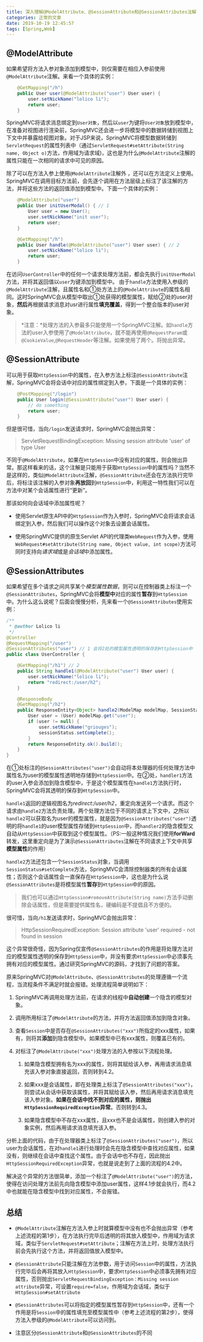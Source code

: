 ```yaml
---
title: 深入理解@ModelAttribute、@SessionAttribute和@SessionAttributes注解
categories: 正常的文章
date: 2019-10-19 12:45:57
tags: [Spring,Web]
---
```


## @ModelAttribute

如果希望将方法入参对象添加到模型中，则仅需要在相应入参前使用`@ModelAttribute`注解。来看一个具体的实例：

```java
    @GetMapping("/h")
    public User user(@ModelAttribute("user") User user) {
        user.setNickName("lolico li");
        return user;
    }
```

SpringMVC将请求消息绑定到`User对象`，然后以`user`为键将`User对象`放到模型中，在准备对视图进行渲染前，SpringMVC还会进一步将模型中的数据转储到视图上下文中并暴露给视图对象。对于JSP来说，SpringMVC将模型数据转储到`ServletRequest`的属性列表中（通过`ServletRequest#setAttribute(String name, Object o)`方法，作用域为请求域)，这也是为什么`@ModelAttribute`注解的属性只能在一次相同的请求中可见的原因。

除了可以在方法入参上使用`@ModelAttribute`注解外 ，还可以在方法定义上使用。SpringMVC在调用目标方法前，会先逐个调用在方法层级上标注了该注解的方法，并将这些方法的返回值添加到模型中。下面一个具体的实例：

```java
    @ModelAttribute("user")
    public User initUserModal() { // 1
        User user = new User();
        user.setNickName("init user");
        return user;
    }

    @GetMapping("/h")
    public User handle(@ModelAttribute("user") User user) { // 2
        user.setNickName("lolico li");
        return user;
    }
```
在访问`UserController`中的任何一个请求处理方法前，都会先执行`initUserModal`方法，并将其返回值以`user`为键添加到模型中。
由于`handle`方法使用入参级的`@ModelAttribute`注解，且属性名和①处方法上的`@ModelAttribute`的属性名相同。这时SpringMVC会从模型中取出①处获得的模型属性，赋给②处的user对象，**然后**再根据请求消息对usr进行属性**填充覆盖**，得到一个整合版本的user对象。

> *注意：*处理方法的入参最多只能使用一个SpringMVC注解。如`handle`方法的user入参使用了`@ModelAttribute`，就不能再使用`@RequestParam`或`@CookieValue`,`@RequestHeader`等注解。如果使用了两个。将抛出异常。


## @SessionAttribute

可以用于获取`HttpSession`中的属性，在入参方法上标注`@SessionAttribute`注解，SpringMVC会将会话中对应的属性绑定到入参，下面是一个具体的实例：

```java
    @PostMapping("/login")
    public User login(@SessionAttribute("user") User user) {
        // do something
        return user;
    }
```

但是很可惜，当向`/login`发送请求时，SpringMVC会抛出异常：

> ServletRequestBindingException: Missing session attribute 'user' of type User

不同于`@ModelAttribute`，如果在`HttpSession`中没有对应的属性，则会抛出异常。那这样看来的话，这个注解是只能用于获取`HttpSession`中的属性吗？当然不是这样的，类似`@ModelAttribute`注解，`@SessionAttribute`还会在方法执行完毕后，将标注该注解的入参对象**再放回**到`HttpSession`中，利用这一特性我们可以在方法中对某个会话属性进行“更新”。

那该如何向会话域中添加属性呢？

- 使用Servlet原生API中的`HttpSession`作为入参时，SpringMVC会将请求会话绑定到入参，然后我们可以操作这个对象去设置会话属性。

- 使用SpringMVC提供的原生Servlet API的代理类`WebRequest`作为入参，使用`WebRequest#setAttribute(String name, Object value, int scope)`方法可同时支持向*请求域*或是*会话域*中添加属性。


## @SessionAttributes

如果希望在多个请求之间共享某个*模型属性数据*，则可以在控制器类上标注一个`@SessionAttributes`，SpringMVC会将**模型中**对应的属性**暂存**到`HttpSession`中。为什么这么说呢？后面会慢慢分析，先来看一个`@SessionAttributes`使用实例：

```java UserController.java
/**
 * @author Lolico li
 */
@Controller
@RequestMapping("/user")
@SessionAttributes("user") // 1 会将2处的模型属性透明的保存到HttpSession中
public class UserController {

    @GetMapping("/h1") // 2
    public String handle1(@ModelAttribute("user") User user) {
        user.setNickName("lolico li");
        return "redirect:/user/h2";
    }

    @ResponseBody
    @GetMapping("/h2")
    public ResponseEntity<Object> handle2(ModelMap modelMap, SessionStatus sessionStatus) {
        User user = (User) modelMap.get("user");
        if (user != null) {
            user.setNickName("griouges");
            sessionStatus.setComplete();
        }
        return ResponseEntity.ok().build();
    }
}
```
在①处标注的`@SessionAttributes("user")`会自动将本处理器的任何处理方法中属性名为user的模型属性透明地存储到`HttpSession`中。在②处，`handler1`方法的user入参会添加到隐含模型中，于是这个模型属性在`handle1`方法执行时，SpringMVC会将其透明的保存到`HttpSession`中。

`handle1`返回的逻辑视图名为*redirect:/user/h2*，重定向发送另一个请求。而这个请求由`handle2`方法负责处理。两个处理方法位于不同的请求上下文中，之所以`handle2`可以获取名为user的模型属性，就是因为`@SessionAttributes("user")`透明的将`handle1`的user模型属性存储到`HttpSession`中，而`handler2`的隐含模型又自动从`HttpSession`中获取到这个模型属性。（PS:一般这种情况我们使用**forWard**转发，这里重定向是为了演示`@SessionAttributes`注解在不同请求上下文中共享**模型属性**的作用）

`handle2`方法还包含一个`SessionStatus`对象，当调用`SessionStatus#setComplete`方法，SpringMVC会清除控制器类的所有会话属性；否则这个会话属性会一直保存在`HttpSession`中，这也是为什么说`@SessionAttributes`是将模型属性**暂存**到`HttpSession`中的原因。

> 我们也可以通过`HttpSession#removeAttribute(String name)`方法手动删除会话属性，但是需要提供属性名，硬编码是不提倡且不方便的。

很可惜，当向`/h1`发送请求时，SpringMVC会抛出异常：

> HttpSessionRequiredException: Session attribute 'user' required - not found in session

这个异常很奇怪，因为Spring仅宣传`@SessionAttributes`的作用是将处理方法对应的模型属性透明的保存到`HttpSession`中，并没有要求`HttpSession`中必须事先拥有对应的模型属性。通过研究SpringMVC的源码，才找到了问题的答案。

原来SpringMVC对`@ModelAttribute`、`@SessionAttributes`的处理遵循一个流程，当流程条件不满足时就会报错。处理流程简单说明如下：

1. SpringMVC再调用处理方法前，在请求的线程中**自动创建**一个隐含的模型对象。

2. 调用所用标注了`@ModelAttribute`的方法，并将方法返回值添加到隐含对象。

3. 查看`Session`中是否存在`@SessionAttributes("xxx")`所指定的xxx属性，如果有，则将其**添加**到隐含模型中。如果模型中已有xxx属性，则覆盖已有的。

4. 对标注了`@ModelAttribute("xxx")`处理方法的入参按以下流程处理。
    
    1. 如果隐含模型拥有名为xxx的属性，则将其赋给该入参，再用请求消息填充该入参对象直接返回，否则转到4.2。

    2. 如果xxx是会话属性，即在处理类上标注了`@SessionAttributes("xxx")`，则尝试从会话中获取该属性，并将其赋给该入参，然后再用请求消息填充该入参对象。**如果在会话中找不到对应的属性，则抛出`HttpSessionRequiredException`异常**。否则转到4.3。

    3. 如果隐含模型中不存在xxx属性，且xxx也不是会话属性，则创建入参的对象实例，然后再用请求消息填充该入参。

分析上面的代码，由于在处理器类上标注了`@SessionAttributes("user")`，所以user为会话属性，在对`handle1`进行处理时会先在隐含模型中查找对应属性，如果没有，则继续在会话中查找这个属性。由于会话中也不存在，因此抛出`HttpSessionRequiredException`异常，也就是说走到了上面的流程的4.2中。

解决这个异常的方法很简单，添加一个标注了`@ModelAttribute("user")`的方法，使得在访问处理方法前先向隐含模型中添加user属性，这样4.1步就会执行，而4.2中也就能在隐含模型中找到对应属性，不会报错。

## 总结

- `@ModelAttribute`注解在方法入参上时就算模型中没有也不会抛出异常（参考上述流程的第1步），在方法执行完毕后透明的将其放入模型中，作用域为请求域，类似于`ServletRequest#setAttribute`；注解在方法上时，处理方法执行前会先执行这个方法，并将返回值放入模型中。

- `@SessionAttribute`只能注解在方法参数，用于访问`Session`中的属性，方法执行完毕后会再将其放入`HttpSession`中，要求`HttpSession`中必须事先拥有对应属性，否则抛出`ServletRequestBindingException：Missing session attribute`异常，可设置`require=false`，作用域为会话域，类似于`HttpSession#setAttribute`

- `@SessionAttributes`可以将指定的模型属性暂存到`HttpSession`中，还有一个作用是将`Session`中的属性填充至模型属性中（参考上述流程的第2步），使得方法入参级的`@ModelAttribute`可以访问到。

- 注意区分`@SessionAttribute`和`@SessionAttributes`的不同
